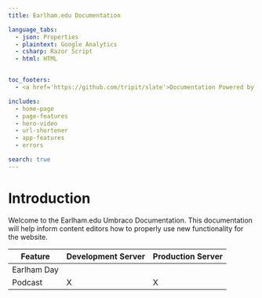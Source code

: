 ```yaml
---
title: Earlham.edu Documentation

language_tabs:
  - json: Properties
  - plaintext: Google Analytics
  - csharp: Razor Script
  - html: HTML


toc_footers:
  - <a href='https://github.com/tripit/slate'>Documentation Powered by Slate</a>

includes:
  - home-page
  - page-features
  - hero-video
  - url-shortener
  - app-features
  - errors

search: true
---
```


# Introduction

Welcome to the Earlham.edu Umbraco Documentation. This documentation will help inform content editors how to properly use new functionality for the website.

Feature | Development Server | Production Server
-------------- | -------------- | --------------
Earlham Day | <i class="icon icon-ok-sign" /> |
Podcast | X | X
